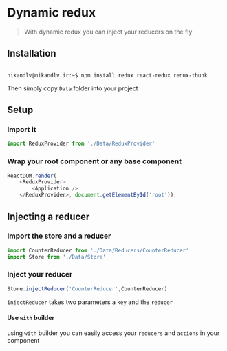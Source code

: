 # Dynamic redux

> With dynamic redux you can inject your reducers on the fly

## Installation

```console

nikandlv@nikandlv.ir:~$ npm install redux react-redux redux-thunk

```

Then simply copy `Data` folder into your project

## Setup

### Import it

```javascript
import ReduxProvider from './Data/ReduxProvider'
```

### Wrap your root component or any base component

```javascript
ReactDOM.render(
    <ReduxProvider>
        <Application />
    </ReduxProvider>, document.getElementById('root'));
```

## Injecting a reducer

### Import the store and a reducer

```javascript
import CounterReducer from './Data/Reducers/CounterReducer'
import Store from './Data/Store'
```

### Inject your reducer

```javascript
Store.injectReducer('CounterReducer',CounterReducer)
```

`injectReducer` takes two parameters a `key` and the `reducer`

#### Use `with` builder

using `with` builder you can easily access your `reducers` and `actions` in your component